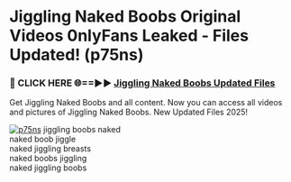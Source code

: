 # Jiggling Naked Boobs Original Videos 0nlyFans Leaked - Files Updated! (p75ns)

<h3>🔴 CLICK HERE 🌐==►► <a href="https://tinyurl.com/up5wt9bj" rel="nofollow">Jiggling Naked Boobs Updated Files</a></h3>

Get Jiggling Naked Boobs and all content. Now you can access all videos and pictures of Jiggling Naked Boobs. New Updated Files 2025!

[![p75ns](https://i.imgur.com/ABiUzMV.gif)](https://tinyurl.com/up5wt9bj)
jiggling boobs naked<br>
naked boob jiggle<br>
naked jiggling breasts<br>
naked boobs jiggling<br>
naked jiggling boobs